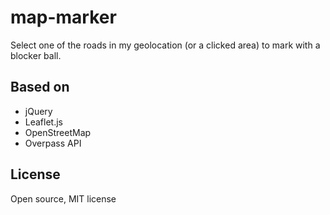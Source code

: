 # map-marker

Select one of the roads in my geolocation (or a clicked area) to mark with a blocker ball.

## Based on

* jQuery
* Leaflet.js
* OpenStreetMap
* Overpass API

## License

Open source, MIT license
